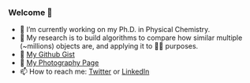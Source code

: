 ### Welcome 👋

- 🔭 I’m currently working on my Ph.D. in Physical Chemistry.
- 🌱 My research is to build algorithms to compare how similar multiple (~millions) objects are, and applying it to 💊🔎 purposes.
- 📖 [My Github Gist](https://gist.github.com/lexinsea)
- 📸 [My Photography Page](http://vsco.co/-lexin)
- 📫 How to reach me: [Twitter](https://twitter.com/lexinc_) or [LinkedIn](https://www.linkedin.com/in/lexinc/)

